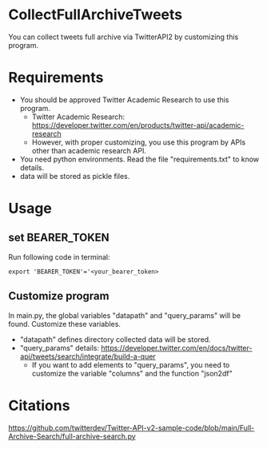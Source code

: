 # CollectFullArchiveTweets
You can collect tweets full archive via TwitterAPI2 by customizing this program.

# Requirements
- You should be approved Twitter Academic Research to use this program.
  - Twitter Academic Research: https://developer.twitter.com/en/products/twitter-api/academic-research
  - However, with proper customizing, you use this program by APIs other than academic research API.
- You need python environments. Read the file "requirements.txt" to know details.
- data will be stored as pickle files.

# Usage
## set BEARER_TOKEN
Run following code in terminal:<br>
```
export 'BEARER_TOKEN'='<your_bearer_token>
```
## Customize program
In main.py, the global variables "datapath" and "query_params" will be found. Customize these variables. 
- "datapath" defines directory collected data will be stored.
- "query_params" details: https://developer.twitter.com/en/docs/twitter-api/tweets/search/integrate/build-a-quer
  - If you want to add elements to "query_params", you need to customize the variable "columns" and the function "json2df"

# Citations
https://github.com/twitterdev/Twitter-API-v2-sample-code/blob/main/Full-Archive-Search/full-archive-search.py
